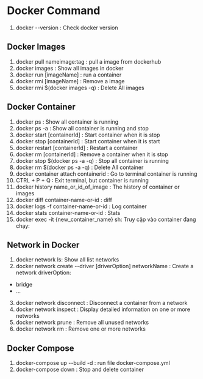 # Docker Command
01. docker --version : Check docker version

## Docker Images
01.  docker pull nameimage:tag : pull a image from dockerhub
02.  docker images : Show all images in docker
03.  docker run [imageName] : run a container
04.  docker rmi [imageName] : Remove a image
05.  docker rmi $(docker images -q) : Delete All images

## Docker Container
01.  docker ps : Show all container is running
02.  docker ps -a : Show all container is running and stop
03.  docker start [containerId] : Start container when it is stop
04.  docker stop [containerId] : Start container when it is start
05.  docker restart [containerId] : Restart a container
06.  docker rm [containerId] : Remove a container when it is stop
07.  docker stop $(docker ps -a -q) : Stop all container is running
08.  docker rm $(docker ps -a -q) : Delete All container
09.  docker container attach containerid : Go to terminal container is running
10.  CTRL + P + Q : Exit terminal, but container is running
11.  docker history name_or_id_of_image : The history of container or images
12.  docker diff container-name-or-id : diff
13.  docker logs -f container-name-or-id : Log container
14.  docker stats container-name-or-id : Stats
15.  docker exec -it {new_container_name} sh: Truy cập vào container đang chạy:


## Network in Docker
01. docker network ls: Show all list networks
02. docker network create --driver [driverOption] networkName : Create a network
 driverOption:
  - bridge
  - ...
03. docker network disconnect : Disconnect a container from a network
04. docker network inspect : Display detailed information on one or more networks
05. docker network prune : Remove all unused networks
06. docker network rm :	Remove one or more networks

## Docker Compose
01. docker-compose up --build -d : run file docker-compose.yml
02. docker-compose down : Stop and delete container
